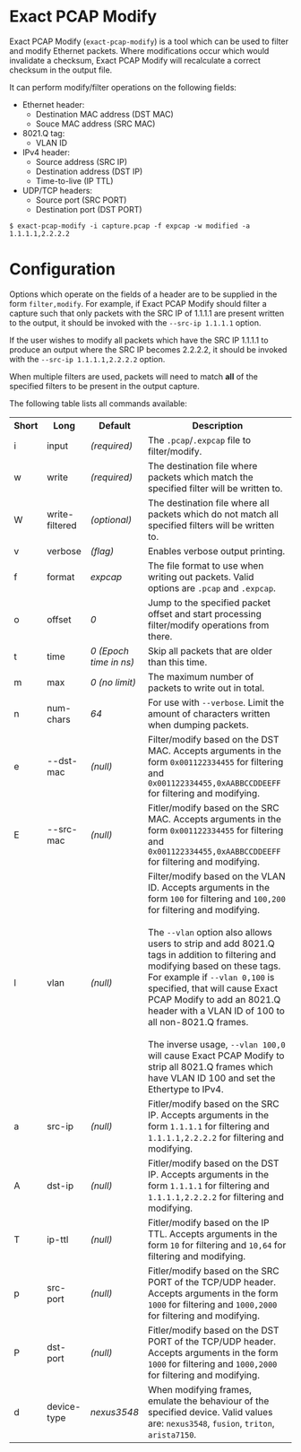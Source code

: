 # Exact PCAP Modify

Exact PCAP Modify (`exact-pcap-modify`) is a tool which can be used to filter and modify Ethernet packets.
Where modifications occur which would invalidate a checksum, Exact PCAP Modify will recalculate a correct checksum in the output file.

It can perform modify/filter operations on the following fields:

* Ethernet header:
    * Destination MAC address (DST MAC)
    * Souce MAC address (SRC MAC)
* 8021.Q tag:
    * VLAN ID
* IPv4 header:
    * Source address (SRC IP)
    * Destination address (DST IP)
    * Time-to-live (IP TTL)
* UDP/TCP headers:
    * Source port (SRC PORT)
    * Destination port (DST PORT)
    
```
$ exact-pcap-modify -i capture.pcap -f expcap -w modified -a 1.1.1.1,2.2.2.2
```

# Configuration

Options which operate on the fields of a header are to be supplied in the form <code>filter,modify</code>. 
For example, if Exact PCAP Modify should filter a capture such that only packets with the SRC IP of 1.1.1.1 are present written to the output, it should be invoked with the `--src-ip 1.1.1.1` option.

If the user wishes to modify all packets which have the SRC IP 1.1.1.1 to produce an output where the SRC IP becomes 2.2.2.2, it should be invoked with the `--src-ip 1.1.1.1,2.2.2.2` option.

When multiple filters are used, packets will need to match **all** of the specified filters to be present in the output capture.

The following table lists all commands available:

<table>
  <tr>
    <th>Short</th>
    <th>Long</th>
    <th>Default</th>
    <th>Description</th>
  </tr>
  <tr>
    <td>i</td>
    <td>input</td>
    <td><em>(required)</em></td>
    <td>
      The <code>.pcap</code>/<code>.expcap</code> file to filter/modify.
    </td>
  </tr>
  <tr>
    <td>w</td>
    <td>write</td>
    <td><em>(required)</em></td>
    <td>
      The destination file where packets which match the specified filter will be written to.
    </td>
  </tr>
  <tr>
    <td>W</td>
    <td>write-filtered</td>
    <td><em>(optional)</em></td>
    <td>
      The destination file where all packets which do not match all specified filters will be written to.
    </td>
  </tr>
  <tr>
    <td>v</td>
    <td>verbose</td>
    <td><em>(flag)</em></td>
    <td>
      Enables verbose output printing.
    </td>
  </tr>
  <tr>
    <td>f</td>
    <td>format</td>
    <td><em>expcap</em></td>
    <td>
      The file format to use when writing out packets. Valid options are <code>.pcap</code> and <code>.expcap</code>.
    </td>
  </tr>
  <tr>
    <td>o</td>
    <td>offset</td>
    <td><em>0</em></td>
    <td>
      Jump to the specified packet offset and start processing filter/modify operations from there.
    </td>
  </t>
  <tr>
    <td>t</td>
    <td>time</td>
    <td><em>0 (Epoch time in ns)</em></td>
    <td>
      Skip all packets that are older than this time.
    </td>
  </t>
  <tr>
    <td>m</td>
    <td>max</td>
    <td><em>0 (no limit)</em></td>
    <td>
      The maximum number of packets to write out in total.
    </td>
  </t>
  <tr>
    <td>n</td>
    <td>num-chars</td>
    <td><em>64</em></td>
    <td>
      For use with <code>--verbose</code>. Limit the amount of characters written when dumping packets.
    </td>
  </t>
  <tr>
    <td>e</td>
    <td>--dst-mac</td>
    <td><em>(null)</em></td>
    <td>
      Filter/modify based on the DST MAC. 
	  Accepts arguments in the form <code>0x001122334455</code> for filtering and <code>0x001122334455,0xAABBCCDDEEFF</code> for filtering and modifying.
    </td>
  </t>
  <tr>
    <td>E</td>
    <td>--src-mac</td>
    <td><em>(null)</em></td>
    <td>
	  Fitler/modify based on the SRC MAC. 
	  Accepts arguments in the form <code>0x001122334455</code> for filtering and <code>0x001122334455,0xAABBCCDDEEFF</code> for filtering and modifying.
    </td>
  </t>
  <tr>
    <td>l</td>
    <td>vlan</td>
    <td><em>(null)</em></td>
    <td>
	  Filter/modify based on the VLAN ID.
	  Accepts arguments in the form <code>100</code> for filtering and <code>100,200</code> for filtering and modifying.
	  <br><br>
	  The <code>--vlan</code> option also allows users to strip and add 8021.Q tags in addition to filtering and modifying based on these tags. 
	  For example if <code>--vlan 0,100</code> is specified, that will cause Exact PCAP Modify to add an 8021.Q header with a VLAN ID of 100 to all non-8021.Q frames.
	  <br><br>
	  The inverse usage, <code>--vlan 100,0</code> will cause Exact PCAP Modify to strip all 8021.Q frames which have VLAN ID 100 and set the Ethertype to IPv4.
    </td>
  </t>
  <tr>
    <td>a</td>
    <td>src-ip</td>
    <td><em>(null)</em></td>
    <td>
	  Fitler/modify based on the SRC IP.
	  Accepts arguments in the form <code>1.1.1.1</code> for filtering and <code>1.1.1.1,2.2.2.2</code> for filtering and modifying.
    </td>
  </t>
  <tr>
    <td>A</td>
    <td>dst-ip</td>
    <td><em>(null)</em></td>
    <td>
	  Fitler/modify based on the DST IP.
	  Accepts arguments in the form <code>1.1.1.1</code> for filtering and <code>1.1.1.1,2.2.2.2</code> for filtering and modifying.
    </td>
  </t>
  <tr>
    <td>T</td>
    <td>ip-ttl</td>
    <td><em>(null)</em></td>
    <td>
	  Fitler/modify based on the IP TTL. 
	  Accepts arguments in the form <code>10</code> for filtering and <code>10,64</code> for filtering and modifying.
    </td>
  </t>
  <tr>
    <td>p</td>
    <td>src-port</td>
    <td><em>(null)</em></td>
    <td>
	  Fitler/modify based on the SRC PORT of the TCP/UDP header. 
	  Accepts arguments in the form <code>1000</code> for filtering and <code>1000,2000</code> for filtering and modifying.
    </td>
  </t>
  <tr>
    <td>P</td>
    <td>dst-port</td>
    <td><em>(null)</em></td>
    <td>
	  Fitler/modify based on the DST PORT of the TCP/UDP header. 
	  Accepts arguments in the form <code>1000</code> for filtering and <code>1000,2000</code> for filtering and modifying.
    </td>
  </t>
  <tr>
    <td>d</td>
    <td>device-type</td>
    <td><em>nexus3548</em></td>
    <td>
	  When modifying frames, emulate the behaviour of the specified device. 
	  Valid values are: <code>nexus3548</code>, <code>fusion</code>, <code>triton</code>, <code>arista7150</code>.
    </td>
  </t>
</table>
